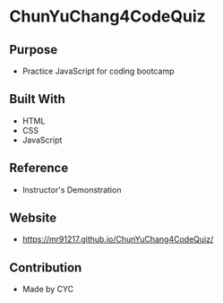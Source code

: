 # ChunYuChang4CodeQuiz

## Purpose
* Practice JavaScript for coding bootcamp

## Built With
* HTML
* CSS
* JavaScript

## Reference
* Instructor's Demonstration

## Website
* https://mr91217.github.io/ChunYuChang4CodeQuiz/

## Contribution
* Made by CYC
